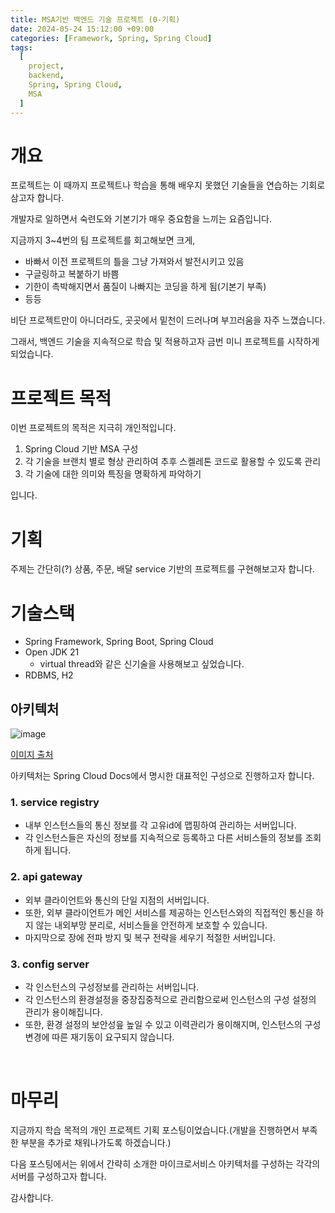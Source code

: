 ```yaml
---
title: MSA기반 백엔드 기술 프로젝트 (0-기획)
date: 2024-05-24 15:12:00 +09:00
categories: [Framework, Spring, Spring Cloud]
tags:
  [
    project,
    backend,
    Spring, Spring Cloud,
    MSA
  ]
---
```


# 개요

프로젝트는 이 때까지 프로젝트나 학습을 통해 배우지 못했던 기술들을 연습하는 기회로 삼고자 합니다.

개발자로 일하면서 숙련도와 기본기가 매우 중요함을 느끼는 요즘입니다.

지금까지 3~4번의 팀 프로젝트를 회고해보면 크게,

- 바빠서 이전 프로젝트의 틀을 그냥 가져와서 발전시키고 있음
- 구글링하고 복붙하기 바쁨
- 기한이 촉박해지면서 품질이 나빠지는 코딩을 하게 됨(기본기 부족)
- 등등

비단 프로젝트만이 아니더라도, 곳곳에서 밑천이 드러나며 부끄러움을 자주 느꼈습니다.

그래서, 백엔드 기술을 지속적으로 학습 및 적용하고자 금번 미니 프로젝트를 시작하게 되었습니다.

# 프로젝트 목적

이번 프로젝트의 목적은 지극히 개인적입니다.

1. Spring Cloud 기반 MSA 구성
2. 각 기술을 브랜치 별로 형상 관리하여 추후 스켈레톤 코드로 활용할 수 있도록 관리
3. 각 기술에 대한 의미와 특징을 명확하게 파악하기

입니다.
  

# 기획

주제는 간단히(?) 상품, 주문, 배달 service 기반의 프로젝트를 구현해보고자 합니다.


# 기술스택

- Spring Framework, Spring Boot, Spring Cloud
- Open JDK 21
  - virtual thread와 같은 신기술을 사용해보고 싶었습니다.
- RDBMS, H2

## 아키텍처

![image](https://github.com/valor-lee/valor-lee.github.io/assets/109330610/e982e631-a4ca-4a93-9be2-7c0f441573ff)

[이미지 출처](https://spring.io/cloud)

아키텍처는 Spring Cloud Docs에서 명시한 대표적인 구성으로 진행하고자 합니다.


### 1. service registry

- 내부 인스턴스들의 통신 정보를 각 고유id에 맵핑하여 관리하는 서버입니다.
- 각 인스턴스들은 자신의 정보를 지속적으로 등록하고 다른 서비스들의 정보를 조회하게 됩니다.


### 2. api gateway

- 외부 클라이언트와 통신의 단일 지점의 서버입니다.
- 또한, 외부 클라이언트가 메인 서비스를 제공하는 인스턴스와의 직접적인 통신을 하지 않는 내외부망 분리로, 서비스들을 안전하게 보호할 수 있습니다.
- 마지막으로 장에 전파 방지 및 복구 전략을 세우기 적절한 서버입니다.




### 3. config server

- 각 인스턴스의 구성정보를 관리하는 서버입니다.
- 각 인스턴스의 환경설정을 중장집중적으로 관리함으로써 인스턴스의 구성 설정의 관리가 용이해집니다.
- 또한, 환경 설정의 보안성읖 높일 수 있고 이력관리가 용이해지며, 인스턴스의 구성 변경에 따른 재기동이 요구되지 않습니다.


<br>



# 마무리

지금까지 학습 목적의 개인 프로젝트 기획 포스팅이었습니다.(개발을 진행하면서 부족한 부분을 추가로 채워나가도록 하겠습니다.)

다음 포스팅에서는 위에서 간략히 소개한 마이크로서비스 아키텍처를 구성하는 각각의 서버를 구성하고자 합니다.

감사합니다.